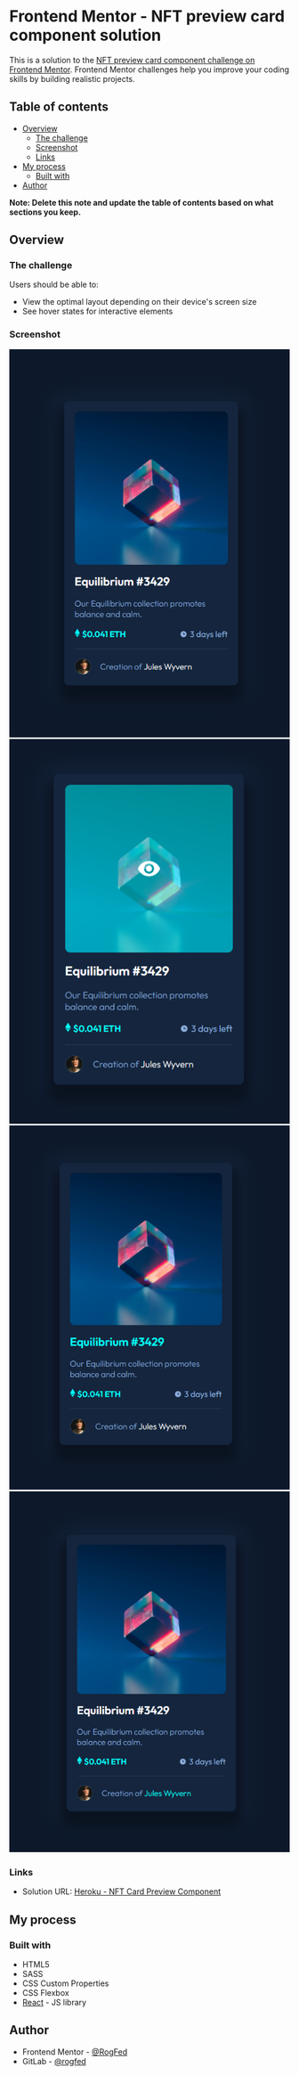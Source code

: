 # Frontend Mentor - NFT preview card component solution

This is a solution to the [NFT preview card component challenge on Frontend Mentor](https://www.frontendmentor.io/challenges/nft-preview-card-component-SbdUL_w0U). Frontend Mentor challenges help you improve your coding skills by building realistic projects.

## Table of contents

- [Overview](#overview)
    - [The challenge](#the-challenge)
    - [Screenshot](#screenshot)
    - [Links](#links)
- [My process](#my-process)
    - [Built with](#built-with)
- [Author](#author)

**Note: Delete this note and update the table of contents based on what sections you keep.**

## Overview

### The challenge

Users should be able to:

- View the optimal layout depending on their device's screen size
- See hover states for interactive elements

### Screenshot

![No Hover View](./screenshots/base.png)
![Main Hover View](./screenshots/main_hover.png)
![Title Hover View](./screenshots/title_hover.png)
![Creator Hover View](./screenshots/creator_hover.png)

### Links

- Solution URL: [Heroku - NFT Card Preview Component](https://arcane-peak-26000.herokuapp.com/)

## My process

### Built with

- HTML5
- SASS
- CSS Custom Properties
- CSS Flexbox
- [React](https://reactjs.org/) - JS library

## Author

- Frontend Mentor - [@RogFed](https://www.frontendmentor.io/profile/RogFed)
- GitLab - [@rogfed](https://gitlab.com/rogfed)
